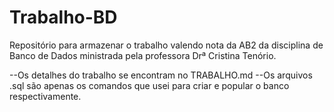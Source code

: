 # Trabalho-BD
Repositório para armazenar o trabalho valendo nota da AB2 da disciplina de Banco de Dados ministrada pela professora Drª Cristina Tenório.

--Os detalhes do trabalho se encontram no TRABALHO.md
--Os arquivos .sql são apenas os comandos que usei para criar e popular o banco respectivamente.
